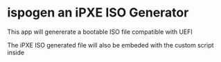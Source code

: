 # ispogen an iPXE ISO Generator 

This app will genererate a bootable ISO file compatible with UEFI

The iPXE ISO generated file will also be embeded with the custom script inside
